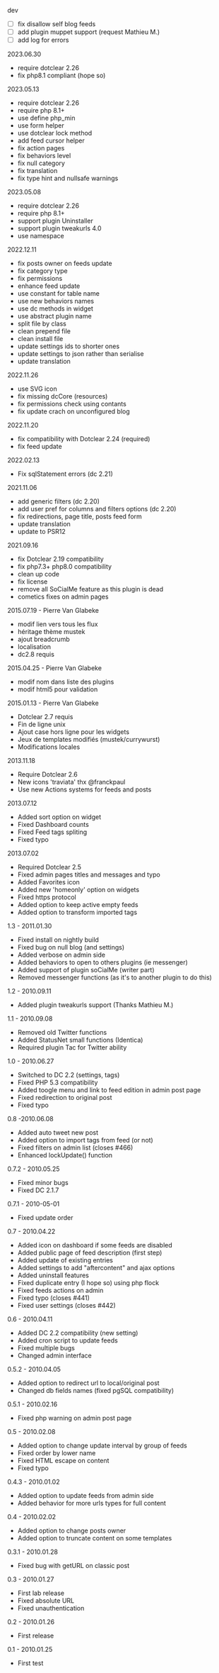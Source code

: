  dev
- [ ] fix disallow self blog feeds
- [ ] add plugin muppet support (request Mathieu M.)
- [ ] add log for errors

2023.06.30
- require dotclear 2.26
- fix php8.1 compliant (hope so)

2023.05.13
- require dotclear 2.26
- require php 8.1+
- use define php_min
- use form helper
- use dotclear lock method
- add feed cursor helper
- fix action pages
- fix behaviors level
- fix null category
- fix translation
- fix type hint and nullsafe warnings

2023.05.08
- require dotclear 2.26
- require php 8.1+
- support plugin Uninstaller
- support plugin tweakurls 4.0
- use namespace

2022.12.11
- fix posts owner on feeds update
- fix category type
- fix permissions 
- enhance feed update
- use constant for table name
- use new behaviors names
- use dc methods in widget
- use abstract plugin name
- split file by class
- clean prepend file
- clean install file
- update settings ids to shorter ones
- update settings to json rather than serialise
- update translation

2022.11.26
- use SVG icon
- fix missing dcCore (resources)
- fix permissions check using contants
- fix update crach on unconfigured blog

2022.11.20
- fix compatibility with Dotclear 2.24 (required)
- fix feed update

2022.02.13
- Fix sqlStatement errors (dc 2.21)

2021.11.06
- add generic filters (dc 2.20)
- add user pref for columns and filters options (dc 2.20)
- fix redirections, page title, posts feed form
- update translation
- update to PSR12

2021.09.16
- fix Dotclear 2.19 compatibility
- fix php7.3+ php8.0 compatibility
- clean up code
- fix license
- remove all SoCialMe feature as this plugin is dead
- cometics fixes on admin pages

2015.07.19 - Pierre Van Glabeke
- modif lien vers tous les flux
- héritage thème mustek
- ajout breadcrumb
- localisation
- dc2.8 requis

2015.04.25 - Pierre Van Glabeke
- modif nom dans liste des plugins
- modif html5 pour validation

2015.01.13 - Pierre Van Glabeke
- Dotclear 2.7 requis
- Fin de ligne unix
- Ajout case hors ligne pour les widgets
- Jeux de templates modifiés (mustek/currywurst)
- Modifications locales

2013.11.18
- Require Dotclear 2.6
- New icons 'traviata' thx @franckpaul
- Use new Actions systems for feeds and posts

2013.07.12
- Added sort option on widget
- Fixed Dashboard counts
- Fixed Feed tags spliting
- Fixed typo

2013.07.02
- Required Dotclear 2.5
- Fixed admin pages titles and messages and typo
- Added Favorites icon
- Added new 'homeonly' option on widgets
- Fixed https protocol
- Added option to keep active empty feeds
- Added option to transform imported tags

1.3 - 2011.01.30
- Fixed install on nightly build
- Fixed bug on null blog (and settings)
- Added verbose on admin side
- Added behaviors to open to others plugins (ie messenger)
- Added support of plugin soCialMe (writer part)
- Removed messenger functions (as it's to another plugin to do this)

1.2 - 2010.09.11
- Added plugin tweakurls support (Thanks Mathieu M.)

1.1 - 2010.09.08
- Removed old Twitter functions
- Added StatusNet small functions (Identica)
- Required plugin Tac for Twitter ability

1.0 - 2010.06.27
- Switched to DC 2.2 (settings, tags)
- Fixed PHP 5.3 compatibility
- Added toogle menu and link to feed edition in admin post page
- Fixed redirection to original post
- Fixed typo

0.8 -2010.06.08
- Added auto tweet new post
- Added option to import tags from feed (or not)
- Fixed filters on admin list (closes #466)
- Enhanced lockUpdate() function

0.7.2 - 2010.05.25
- Fixed minor bugs
- Fixed DC 2.1.7

0.7.1 - 2010-05-01
- Fixed update order

0.7 - 2010.04.22
- Added icon on dashboard if some feeds are disabled
- Added public page of feed description (first step)
- Added update of existing entries
- Added settings to add "aftercontent" and ajax options
- Added uninstall features
- Fixed duplicate entry (I hope so) using php flock
- Fixed feeds actions on admin
- Fixed typo (closes #441)
- Fixed user settings (closes #442)

0.6 - 2010.04.11
- Added DC 2.2 compatibility (new setting)
- Added cron script to update feeds
- Fixed multiple bugs
- Changed admin interface

0.5.2 - 2010.04.05
- Added option to redirect url to local/original post
- Changed db fields names (fixed pgSQL compatibility)

0.5.1 - 2010.02.16
- Fixed php warning on admin post page

0.5 - 2010.02.08
- Added option to change update interval by group of feeds
- Fixed order by lower name
- Fixed HTML escape on content
- Fixed typo

0.4.3 - 2010.01.02
- Added option to update feeds from admin side
- Added behavior for more urls types for full content

0.4 - 2010.02.02
- Added option to change posts owner
- Added option to truncate content on some templates

0.3.1 - 2010.01.28
- Fixed bug with getURL on classic post

0.3 - 2010.01.27
- First lab release
- Fixed absolute URL
- Fixed unauthentication

0.2 - 2010.01.26
- First release

0.1 - 2010.01.25
- First test